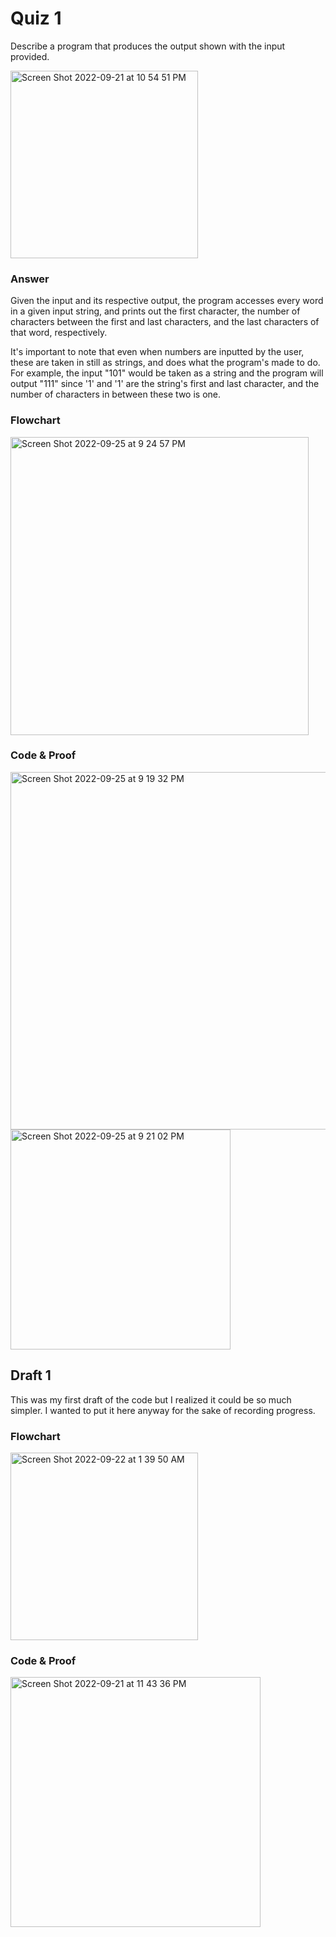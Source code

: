 # **Quiz 1**
Describe a program that produces the output shown with the input provided.

<img width="300" alt="Screen Shot 2022-09-21 at 10 54 51 PM" src="https://user-images.githubusercontent.com/113817801/191555927-0e1edb06-0c47-4af3-bb47-3aa59638d474.png">

### Answer
Given the input and its respective output, the program accesses every word in a given input string, and prints out the first character, the number of characters between the first and last characters, and the last characters of that word, respectively.

It's important to note that even when numbers are inputted by the user, these are taken in still as strings, and does what the program's made to do. For example, the input "101" would be taken as a string and the program will output "111" since '1' and '1' are the string's first and last character, and the number of characters in between these two is one.


### Flowchart
<img width="477" alt="Screen Shot 2022-09-25 at 9 24 57 PM" src="https://user-images.githubusercontent.com/113817801/192143245-8605d92e-4ccf-451c-9faf-eccdbc6ff7b2.png">


### Code & Proof
<img width="572" alt="Screen Shot 2022-09-25 at 9 19 32 PM" src="https://user-images.githubusercontent.com/113817801/192143044-1fb12628-a6c9-4dfe-be9a-9ad5365c5308.png">


<img width="352" alt="Screen Shot 2022-09-25 at 9 21 02 PM" src="https://user-images.githubusercontent.com/113817801/192143087-dfda60b1-2429-4469-83a5-28736b062ff3.png">

<br>

## Draft 1
This was my first draft of the code but I realized it could be so much simpler. I wanted to put it here anyway for the sake of recording progress.
### Flowchart
<img width="300" alt="Screen Shot 2022-09-22 at 1 39 50 AM" src="https://user-images.githubusercontent.com/113817801/191562411-17ff713f-103e-4514-a08f-a16508eda2d9.png">


### Code & Proof
<img width="400" alt="Screen Shot 2022-09-21 at 11 43 36 PM" src="https://user-images.githubusercontent.com/113817801/191556004-98685b19-a30a-4cc2-b04b-eb1f8b26664f.png">
